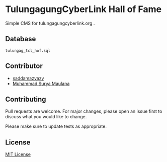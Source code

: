 # TulungagungCyberLink Hall of Fame
 Simple CMS for tulungagungcyberlink.org .
 
## Database
```
tulungag_tcl_hof.sql
```
## Contributor

- [saddamazyazy](https://github.com/saddamazyazy)<br>
- [Muhammad Surya Maulana](https://github.com/suryamaulana)

## Contributing
Pull requests are welcome. For major changes, please open an issue first to discuss what you would like to change.

Please make sure to update tests as appropriate.

## License
[MIT License](https://choosealicense.com/licenses/mit/)
